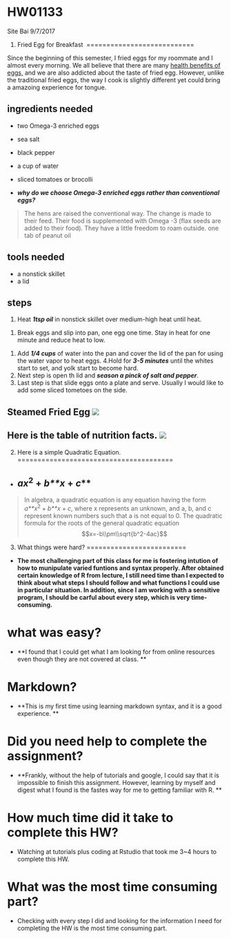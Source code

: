 HW01133
================
Site Bai
9/7/2017

1. Fried Egg for Breakfast 
===========================

Since the beginning of this semester, I fried eggs for my roommate and I almost every morning. We all believe that there are many [health benefits of eggs,](https://www.bbcgoodfood.com/howto/guide/ingredient-focus-eggs) and we are also addicted about the taste of fried egg. However, unlike the traditional fried eggs, the way I cook is slightly different yet could bring a amazoing experience for tongue.

**ingredients needed**
----------------------

-   two Omega-3 enriched eggs
-   sea salt
-   black pepper
-   a cup of water
-   sliced tomatoes or brocolli

-   ***why do we choose Omega-3 enriched eggs rather than conventional eggs?***

> The hens are raised the conventional way. The change is made to their feed. Their food is supplemented with Omega -3 (flax seeds are added to their food). They have a little freedom to roam outside. one tab of peanut oil

**tools needed**
----------------

-   a nonstick skillet
-   a lid

**steps**
---------

1.  Heat ***1tsp oil*** in nonstick skillet over medium-high heat until heat.

<!-- -->

1.  Break eggs and slip into pan, one egg one time. Stay in heat for one minute and reduce heat to low.

<!-- -->

1.  Add ***1/4 cups*** of water into the pan and cover the lid of the pan for using the water vapor to heat eggs.
    4.Hold for ***3-5 minutes*** until the whites start to set, and yolk start to become hard.
2.  Next step is open th lid and ***season a pinck of salt and pepper***.
3.  Last step is that slide eggs onto a plate and serve. Usually I would like to add some sliced tometoes on the side.

**Steamed Fried Egg**
![](http://foodschmooze.org/wp-content/uploads/2015/01/egg.jpg)
---------------------------------------------------------------

**Here is the table of nutrition facts.**
![](http://www.fitnessvsweightloss.com/wp-content/uploads/2014/06/Nutrition-chart-of-raw-egg.png)
-------------------------------------------------------------------------------------------------

2. Here is a simple Quadratic Equation.
=======================================

-   ***a**x*<sup>2</sup> + *b**x* + *c***
    -------------------------------------

> In algebra, a quadratic equation is any equation having the form *a**x*<sup>2</sup> + *b**x* + *c*, where x represents an unknown, and a, b, and c represent known numbers such that a is not equal to 0.
> The quadratic formula for the roots of the general quadratic equation
> $$x=-b\\pm\\sqrt{b^2-4ac}$$

3. What things were hard?
=========================

-   **The most challenging part of this class for me is fostering intution of how to munipulate
    varied funtions and syntax properly. After obtained certain knowledge of R from lecture,
    I still need time than I expected to think about what steps I should follow and what
    functions I could use in particular situation. In addition, since I am working with a
    sensitive program, I should be carful about every step, which is very time-consuming.**

what was easy?
==============

-   **I found that I could get what I am looking for from online resources even though they are not covered at class. **

Markdown?
=========

-   **This is my first time using learning markdown syntax, and it is a good experience. **

Did you need help to complete the assignment?
=============================================

-   **Frankly, without the help of tutorials and google, I could say that it is impossible to finish this assignment. However, learning by myself and digest what I found is the fastes way for me to getting familiar with R. **

How much time did it take to complete this HW?
==============================================

-   Watching at tutorials plus coding at Rstudio that took me 3~4 hours to complete this HW.

What was the most time consuming part?
======================================

-   Checking with every step I did and looking for the information I need for completing the HW is the most time consuming part.
